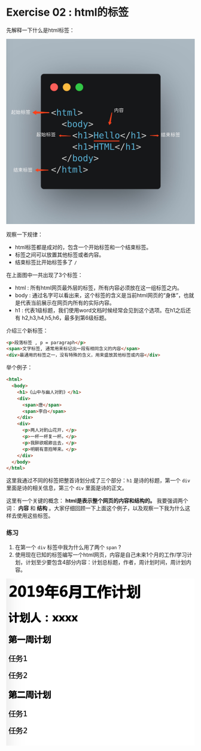 # Exercise 02 : html的标签

先解释一下什么是html标签：

![what-is-html-tag.jpg](./images/what-is-html-tag.jpg)

观察一下规律：

* html标签都是成对的，包含一个开始标签和一个结束标签。
* 标签之间可以放置其他标签或者内容。
* 结束标签比开始标签多了 `/`

在上面图中一共出现了3个标签：

* html : 所有html网页最外层的标签，所有内容必须放在这一组标签之内。
* body : 通过名字可以看出来，这个标签的含义是当前html网页的“身体”，也就是代表当前展示在网页内所有的实际内容。
* h1 : 代表1级标题，我们使用word文档时候经常会见到这个选项。在h1之后还有 h2,h3,h4,h5,h6，最多到第6级标题。

介绍三个新标签：

```html
<p>段落标签 , p = paragraph</p>
<span>文字标签, 通常用来标记出一段有相同含义的内容</span>
<div>最通用的标签之一，没有特殊的含义，用来盛放其他标签或内容</div>
```

举个例子：

```html
<html>
  <body>
    <h1>《山中与幽人对酌》</h1>
    <div>
      <span>唐</span>
      <span>李白</span>
    </div>
    <div>
      <p>两人对酌山花开，</p>
      <p>一杯一杯复一杯。</p>
      <p>我醉欲眠卿且去，</p>
      <p>明朝有意抱琴来。</p>
    </div>
  </body>
</html>
```

这里我通过不同的标签把整首诗划分成了三个部分：`h1` 是诗的标题，第一个 `div` 里面是诗的相关信息，第三个 `div` 里面是诗的正文。

这里有一个关键的概念： **html是表示整个网页的内容和结构的。** 我要强调两个词： **内容** 和 **结构** 。大家仔细回顾一下上面这个例子，以及观察一下我为什么这样去使用这些标签。


### 练习

1. 在第一个 `div` 标签中我为什么用了两个 `span` ?
2. 使用现在已知的标签编写一个html网页，内容是自己未来1个月的工作/学习计划，计划至少要包含4部分内容：计划总标题，作者，周计划时间，周计划内容。

![what-is-html-tag-exercise.jpg](./images/what-is-html-tag-exercise.jpg)


